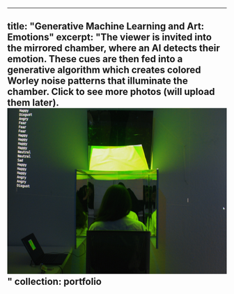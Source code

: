 
---
title: "Generative Machine Learning and Art: Emotions"
excerpt: "The viewer is invited into the mirrored chamber, where an AI detects their emotion. These cues are then fed into a generative algorithm which creates colored Worley noise patterns that illuminate the chamber. Click to see more photos (will upload them later). <br/><img src='/images/emotion.jpeg'>"
collection: portfolio
---